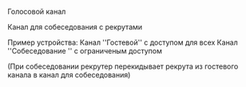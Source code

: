 Голосовой канал

Канал для собеседования с рекрутами

Пример устройства:
Канал ''Гостевой'' с доступом для всех
Канал ''Собеседование '' с ограниченым доступом

(При собеседовании рекрутер перекидывает рекрута из гостевого канала в канал для собеседования)